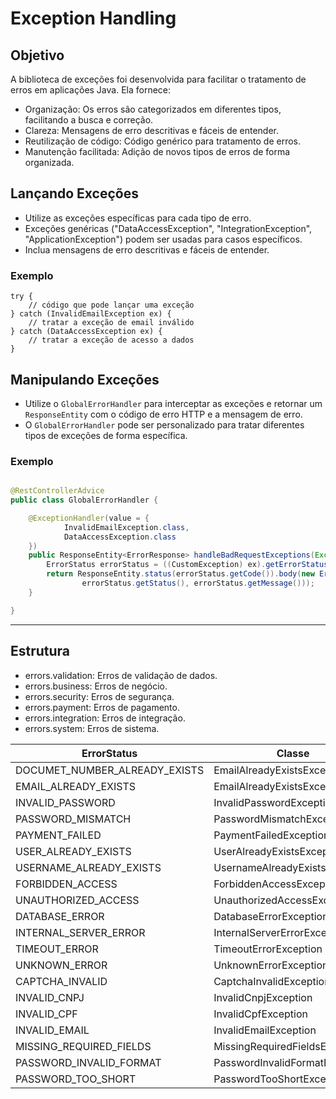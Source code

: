 # Exception Handling

## Objetivo

A biblioteca de exceções foi desenvolvida para facilitar o tratamento de erros em aplicações Java. Ela fornece:

- Organização: Os erros são categorizados em diferentes tipos, facilitando a busca e correção.
- Clareza: Mensagens de erro descritivas e fáceis de entender.
- Reutilização de código: Código genérico para tratamento de erros.
- Manutenção facilitada: Adição de novos tipos de erros de forma organizada.

## Lançando Exceções

- Utilize as exceções específicas para cada tipo de erro.
- Exceções genéricas ("DataAccessException", "IntegrationException", "ApplicationException") podem ser usadas para casos
  específicos.
- Inclua mensagens de erro descritivas e fáceis de entender.

### Exemplo

```
try {
    // código que pode lançar uma exceção
} catch (InvalidEmailException ex) {
    // tratar a exceção de email inválido
} catch (DataAccessException ex) {
    // tratar a exceção de acesso a dados
}
```

## Manipulando Exceções

- Utilize o `GlobalErrorHandler` para interceptar as exceções e retornar um `ResponseEntity` com o código de erro HTTP e
  a mensagem de erro.
- O `GlobalErrorHandler` pode ser personalizado para tratar diferentes tipos de exceções de forma específica.

### Exemplo

```java

@RestControllerAdvice
public class GlobalErrorHandler {

    @ExceptionHandler(value = {
            InvalidEmailException.class,
            DataAccessException.class
    })
    public ResponseEntity<ErrorResponse> handleBadRequestExceptions(Exception ex) {
        ErrorStatus errorStatus = ((CustomException) ex).getErrorStatus();
        return ResponseEntity.status(errorStatus.getCode()).body(new ErrorResponse(errorStatus.getCode(),
                errorStatus.getStatus(), errorStatus.getMessage()));
    }

}
```

---

## Estrutura

- errors.validation: Erros de validação de dados.
- errors.business: Erros de negócio.
- errors.security: Erros de segurança.
- errors.payment: Erros de pagamento.
- errors.integration: Erros de integração.
- errors.system: Erros de sistema.

| ErrorStatus                   | Classe                         | Pacote            |
|-------------------------------|--------------------------------|-------------------|
| DOCUMET_NUMBER_ALREADY_EXISTS | EmailAlreadyExistsException    | errors.business   | OK
| EMAIL_ALREADY_EXISTS          | EmailAlreadyExistsException    | errors.business   | OK
| INVALID_PASSWORD              | InvalidPasswordException       | errors.business   | OK
| PASSWORD_MISMATCH             | PasswordMismatchException      | errors.business   | OK
| PAYMENT_FAILED                | PaymentFailedException         | errors.business   | OK
| USER_ALREADY_EXISTS           | UserAlreadyExistsException     | errors.business   | OK
| USERNAME_ALREADY_EXISTS       | UsernameAlreadyExistsException | errors.business   | OK
| FORBIDDEN_ACCESS              | ForbiddenAccessException       | errors.security   | OK
| UNAUTHORIZED_ACCESS           | UnauthorizedAccessException    | errors.security   | OK
| DATABASE_ERROR                | DatabaseErrorException         | errors.system     | OK
| INTERNAL_SERVER_ERROR         | InternalServerErrorException   | errors.system     | OK
| TIMEOUT_ERROR                 | TimeoutErrorException          | errors.system     | OK
| UNKNOWN_ERROR                 | UnknownErrorException          | errors.system     | OK
| CAPTCHA_INVALID               | CaptchaInvalidException        | errors.validation | OK
| INVALID_CNPJ                  | InvalidCnpjException           | errors.validation | OK
| INVALID_CPF                   | InvalidCpfException            | errors.validation | OK
| INVALID_EMAIL                 | InvalidEmailException          | errors.validation | OK
| MISSING_REQUIRED_FIELDS       | MissingRequiredFieldsException | errors.validation | OK
| PASSWORD_INVALID_FORMAT       | PasswordInvalidFormatException | errors.validation | OK
| PASSWORD_TOO_SHORT            | PasswordTooShortException      | errors.validation | OK
